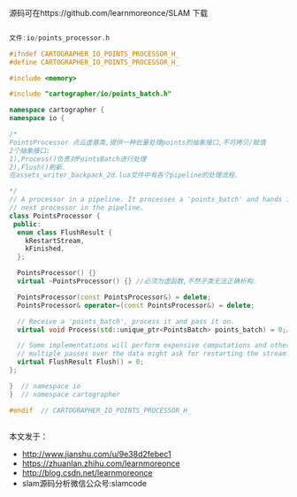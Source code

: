
源码可在https://github.com/learnmoreonce/SLAM 下载


``` c++
 
文件:io/points_processor.h

#ifndef CARTOGRAPHER_IO_POINTS_PROCESSOR_H_
#define CARTOGRAPHER_IO_POINTS_PROCESSOR_H_

#include <memory>

#include "cartographer/io/points_batch.h"

namespace cartographer {
namespace io {

/*
PointsProcessor 点云虚基类,提供一种批量处理points的抽象接口,不可拷贝/赋值
2个抽象接口:
1),Process()负责对PointsBatch进行处理
2),Flush()刷新.
在assets_writer_backpack_2d.lua文件中有各个pipeline的处理流程.

*/
// A processor in a pipeline. It processes a 'points_batch' and hands it to the
// next processor in the pipeline.
class PointsProcessor {
 public:
  enum class FlushResult {
    kRestartStream,
    kFinished,
  };

  PointsProcessor() {}
  virtual ~PointsProcessor() {} //必须为虚函数,不然子类无法正确析构.

  PointsProcessor(const PointsProcessor&) = delete;
  PointsProcessor& operator=(const PointsProcessor&) = delete;

  // Receive a 'points_batch', process it and pass it on.
  virtual void Process(std::unique_ptr<PointsBatch> points_batch) = 0;//纯虚函数

  // Some implementations will perform expensive computations and others that do
  // multiple passes over the data might ask for restarting the stream.
  virtual FlushResult Flush() = 0;
};

}  // namespace io
}  // namespace cartographer

#endif  // CARTOGRAPHER_IO_POINTS_PROCESSOR_H_



```
 
本文发于：
*  http://www.jianshu.com/u/9e38d2febec1
*  https://zhuanlan.zhihu.com/learnmoreonce
*  http://blog.csdn.net/learnmoreonce
*  slam源码分析微信公众号:slamcode
